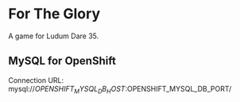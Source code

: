 # For The Glory

A game for Ludum Dare 35.

## MySQL for OpenShift

Connection URL: mysql://$OPENSHIFT_MYSQL_DB_HOST:$OPENSHIFT_MYSQL_DB_PORT/
